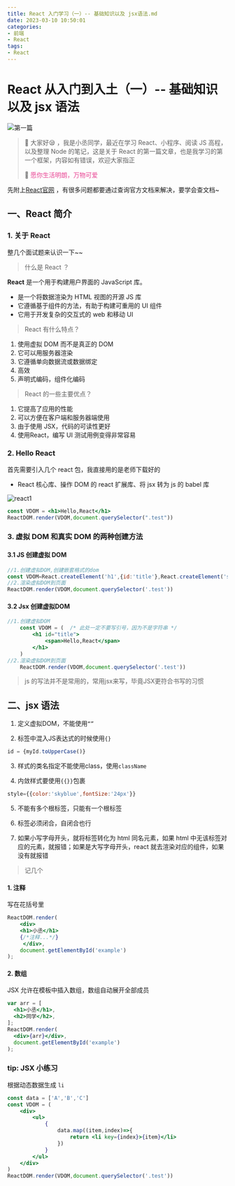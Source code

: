 ```yaml
---
title: React 入门学习（一）-- 基础知识以及 jsx语法.md
date: 2023-03-10 10:50:01
categories:
- 前端
- React
tags:
- React
---
```

# React 从入门到入土（一）-- 基础知识以及 jsx 语法

![第一篇](https://ljcimg.oss-cn-beijing.aliyuncs.com/img/%E5%9F%BA%E7%A1%801.png)

> 📢 大家好😪 ，我是小丞同学，最近在学习 React、小程序、阅读 JS 高程，以及整理 Node 的笔记，这是关于 React 的第一篇文章，也是我学习的第一个框架，内容如有错误，欢迎大家指正
>
> 📢 <font color=#e84393>愿你生活明朗，万物可爱</font>

先附上[React官网](https://zh-hans.reactjs.org/) ，有很多问题都要通过查询官方文档来解决，要学会查文档~

## 一、React 简介

### 1. 关于 React

整几个面试题来认识一下~~

> 什么是 React ？

**React** 是一个用于构建用户界面的 JavaScript 库。

- 是一个将数据渲染为 HTML 视图的开源 JS 库
- 它遵循基于组件的方法，有助于构建可重用的 UI 组件
- 它用于开发复杂的交互式的 web 和移动 UI

> React 有什么特点？

1. 使用虚拟 DOM 而不是真正的 DOM
2. 它可以用服务器渲染
3. 它遵循单向数据流或数据绑定
4. 高效
5. 声明式编码，组件化编码

> React 的一些主要优点？

1. 它提高了应用的性能
2. 可以方便在客户端和服务器端使用
3. 由于使用 JSX，代码的可读性更好
4. 使用React，编写 UI 测试用例变得非常容易

### 2. Hello React

首先需要引入几个 react 包，我直接用的是老师下载好的

- React 核心库、操作 DOM 的 react 扩展库、将 jsx 转为 js 的 babel 库

![react1](https://ljcimg.oss-cn-beijing.aliyuncs.com/img/react1.png)

```jsx
const VDOM = <h1>Hello,React</h1>
ReactDOM.render(VDOM,document.querySelector(".test"))
```

### 3. 虚拟 DOM 和真实 DOM 的两种创建方法

#### 3.1 JS 创建虚拟 DOM

```js
//1.创建虚拟DOM,创建嵌套格式的dom
const VDOM=React.createElement('h1',{id:'title'},React.createElement('span',{},'hello,React'))
//2.渲染虚拟DOM到页面
ReactDOM.render(VDOM,document.querySelector('.test'))
```

#### 3.2 Jsx 创建虚拟DOM

```jsx
//1.创建虚拟DOM
	const VDOM = (  /* 此处一定不要写引号，因为不是字符串 */
    	<h1 id="title">
			<span>Hello,React</span>
		</h1>
	)
//2.渲染虚拟DOM到页面
	ReactDOM.render(VDOM,document.querySelector('.test'))
```

> js 的写法并不是常用的，常用jsx来写，毕竟JSX更符合书写的习惯

## 二、jsx 语法

1. 定义虚拟DOM，不能使用`“”`

2. 标签中混入JS表达式的时候使用`{}`

```jsx
id = {myId.toUpperCase()}
```

3. 样式的类名指定不能使用class，使用`className`

4. 内敛样式要使用`{{}}`包裹

```jsx
style={{color:'skyblue',fontSize:'24px'}}
```

5. 不能有多个根标签，只能有一个根标签

6. 标签必须闭合，自闭合也行

7. 如果小写字母开头，就将标签转化为 html 同名元素，如果 html 中无该标签对应的元素，就报错；如果是大写字母开头，react 就去渲染对应的组件，如果没有就报错

> 记几个

#### 1. 注释

写在花括号里

```jsx
ReactDOM.render(
    <div>
    <h1>小丞</h1>
    {/*注释...*/}
     </div>,
    document.getElementById('example')
);
```

#### 2. 数组

JSX 允许在模板中插入数组，数组自动展开全部成员

```jsx
var arr = [
  <h1>小丞</h1>,
  <h2>同学</h2>,
];
ReactDOM.render(
  <div>{arr}</div>,
  document.getElementById('example')
);
```

### tip: JSX 小练习

根据动态数据生成 `li`

```jsx
const data = ['A','B','C']
const VDOM = (
    <div>
        <ul>
            {
                data.map((item,index)=>{
                    return <li key={index}>{item}</li>
                })
            }
        </ul>
    </div>
)
ReactDOM.render(VDOM,document.querySelector('.test'))
```

